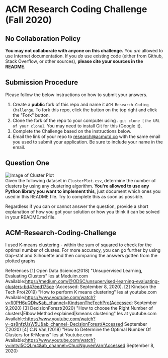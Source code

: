 # ACM Research Coding Challenge (Fall 2020)

## No Collaboration Policy

**You may not collaborate with anyone on this challenge.** You _are_ allowed to use Internet documentation. If you _do_ use existing code (either from Github, Stack Overflow, or other sources), **please cite your sources in the README**.

## Submission Procedure

Please follow the below instructions on how to submit your answers.

1. Create a **public** fork of this repo and name it `ACM-Research-Coding-Challenge`. To fork this repo, click the button on the top right and click the "Fork" button.
2. Clone the fork of the repo to your computer using . `git clone [the URL of your clone]`. You may need to install Git for this (Google it).
3. Complete the Challenge based on the instructions below.
4. Email the link of your repo to research@acmutd.co with the same email you used to submit your application. Be sure to include your name in the email.

## Question One

![Image of Cluster Plot](ClusterPlot.png)
<br/>
Given the following dataset in `ClusterPlot.csv`, determine the number of clusters by using any clustering algorithm. **You're allowed to use any Python library you want to implement this**, just document which ones you used in this README file. Try to complete this as soon as possible.

Regardless if you can or cannot answer the question, provide a short explanation of how you got your solution or how you think it can be solved in your README.md file.

## ACM-Research-Coding-Challenge
I used K-means clustering - within the sum of squared to check for the optimal number of clustes. 
For more accuracy, you can go further by using Gap-stat and Silhouette and then comparing the answers gotten from the plotted graphs

References
[1] Open Data Science(2018) "Unsupervised Learning, Evaluating Clusters" les at Meduim.com
Available:https://medium.com/@ODSC/unsupervised-learning-evaluating-clusters-bd47eed175ce (Accessed: September 8, 2020).
[2] Kindson the Tech Pro(2019) "How to perform K means clustering" les at youtube.com
Available:https://www.youtube.com/watch?v=fl0PH6uQDIw&ab_channel=KindsonTheTechPro(Accessed: September 9,2020)
[3] DecisionForest(2020) "How to choose the Right Number of clusters|Elbow Method explained|kmeans clustering" les at youtube.com
Available:https://www.youtube.com/watch?v=qs8nfzUsW5U&ab_channel=DecisionForest(Accessed September 7,2020)
[4] C.N.Van,(2018) "How to Determine the Optimal Number Of Clusters for K-Means" les at Youtube.com
Available:https://www.youtube.com/watch?v=imtvI5CQLm4&ab_channel=ChucNguyenVan(Accessed September 8, 2020)

